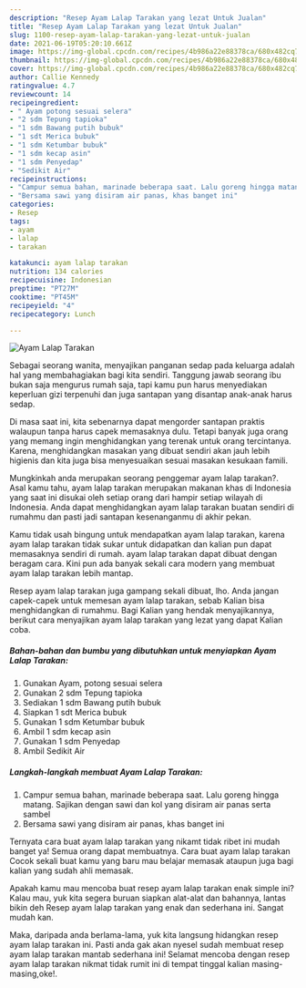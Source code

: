 ```yaml
---
description: "Resep Ayam Lalap Tarakan yang lezat Untuk Jualan"
title: "Resep Ayam Lalap Tarakan yang lezat Untuk Jualan"
slug: 1100-resep-ayam-lalap-tarakan-yang-lezat-untuk-jualan
date: 2021-06-19T05:20:10.661Z
image: https://img-global.cpcdn.com/recipes/4b986a22e88378ca/680x482cq70/ayam-lalap-tarakan-foto-resep-utama.jpg
thumbnail: https://img-global.cpcdn.com/recipes/4b986a22e88378ca/680x482cq70/ayam-lalap-tarakan-foto-resep-utama.jpg
cover: https://img-global.cpcdn.com/recipes/4b986a22e88378ca/680x482cq70/ayam-lalap-tarakan-foto-resep-utama.jpg
author: Callie Kennedy
ratingvalue: 4.7
reviewcount: 14
recipeingredient:
- " Ayam potong sesuai selera"
- "2 sdm Tepung tapioka"
- "1 sdm Bawang putih bubuk"
- "1 sdt Merica bubuk"
- "1 sdm Ketumbar bubuk"
- "1 sdm kecap asin"
- "1 sdm Penyedap"
- "Sedikit Air"
recipeinstructions:
- "Campur semua bahan, marinade beberapa saat. Lalu goreng hingga matang. Sajikan dengan sawi dan kol yang disiram air panas serta sambel"
- "Bersama sawi yang disiram air panas, khas banget ini"
categories:
- Resep
tags:
- ayam
- lalap
- tarakan

katakunci: ayam lalap tarakan 
nutrition: 134 calories
recipecuisine: Indonesian
preptime: "PT27M"
cooktime: "PT45M"
recipeyield: "4"
recipecategory: Lunch

---
```



![Ayam Lalap Tarakan](https://img-global.cpcdn.com/recipes/4b986a22e88378ca/680x482cq70/ayam-lalap-tarakan-foto-resep-utama.jpg)

Sebagai seorang wanita, menyajikan panganan sedap pada keluarga adalah hal yang membahagiakan bagi kita sendiri. Tanggung jawab seorang ibu bukan saja mengurus rumah saja, tapi kamu pun harus menyediakan keperluan gizi terpenuhi dan juga santapan yang disantap anak-anak harus sedap.

Di masa  saat ini, kita sebenarnya dapat mengorder santapan praktis walaupun tanpa harus capek memasaknya dulu. Tetapi banyak juga orang yang memang ingin menghidangkan yang terenak untuk orang tercintanya. Karena, menghidangkan masakan yang dibuat sendiri akan jauh lebih higienis dan kita juga bisa menyesuaikan sesuai masakan kesukaan famili. 



Mungkinkah anda merupakan seorang penggemar ayam lalap tarakan?. Asal kamu tahu, ayam lalap tarakan merupakan makanan khas di Indonesia yang saat ini disukai oleh setiap orang dari hampir setiap wilayah di Indonesia. Anda dapat menghidangkan ayam lalap tarakan buatan sendiri di rumahmu dan pasti jadi santapan kesenanganmu di akhir pekan.

Kamu tidak usah bingung untuk mendapatkan ayam lalap tarakan, karena ayam lalap tarakan tidak sukar untuk didapatkan dan kalian pun dapat memasaknya sendiri di rumah. ayam lalap tarakan dapat dibuat dengan beragam cara. Kini pun ada banyak sekali cara modern yang membuat ayam lalap tarakan lebih mantap.

Resep ayam lalap tarakan juga gampang sekali dibuat, lho. Anda jangan capek-capek untuk memesan ayam lalap tarakan, sebab Kalian bisa menghidangkan di rumahmu. Bagi Kalian yang hendak menyajikannya, berikut cara menyajikan ayam lalap tarakan yang lezat yang dapat Kalian coba.

<!--inarticleads1-->

##### Bahan-bahan dan bumbu yang dibutuhkan untuk menyiapkan Ayam Lalap Tarakan:

1. Gunakan  Ayam, potong sesuai selera
1. Gunakan 2 sdm Tepung tapioka
1. Sediakan 1 sdm Bawang putih bubuk
1. Siapkan 1 sdt Merica bubuk
1. Gunakan 1 sdm Ketumbar bubuk
1. Ambil 1 sdm kecap asin
1. Gunakan 1 sdm Penyedap
1. Ambil Sedikit Air




<!--inarticleads2-->

##### Langkah-langkah membuat Ayam Lalap Tarakan:

1. Campur semua bahan, marinade beberapa saat. Lalu goreng hingga matang. Sajikan dengan sawi dan kol yang disiram air panas serta sambel
1. Bersama sawi yang disiram air panas, khas banget ini




Ternyata cara buat ayam lalap tarakan yang nikamt tidak ribet ini mudah banget ya! Semua orang dapat membuatnya. Cara buat ayam lalap tarakan Cocok sekali buat kamu yang baru mau belajar memasak ataupun juga bagi kalian yang sudah ahli memasak.

Apakah kamu mau mencoba buat resep ayam lalap tarakan enak simple ini? Kalau mau, yuk kita segera buruan siapkan alat-alat dan bahannya, lantas bikin deh Resep ayam lalap tarakan yang enak dan sederhana ini. Sangat mudah kan. 

Maka, daripada anda berlama-lama, yuk kita langsung hidangkan resep ayam lalap tarakan ini. Pasti anda gak akan nyesel sudah membuat resep ayam lalap tarakan mantab sederhana ini! Selamat mencoba dengan resep ayam lalap tarakan nikmat tidak rumit ini di tempat tinggal kalian masing-masing,oke!.

